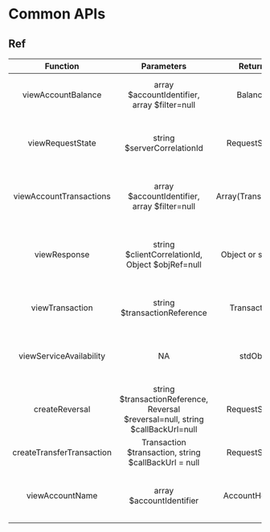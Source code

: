 # Common APIs

## Ref

|         Function          |                                   Parameters                                    |       Return       |                             Description                             |
| :-----------------------: | :-----------------------------------------------------------------------------: | :----------------: | :-----------------------------------------------------------------: |
|    viewAccountBalance     |                  array $accountIdentifier, array $filter=null                   |      Balance       |           Returns the balances for the specified account.           |
|     viewRequestState      |                           string $serverCorrelationId                           |    RequestState    | Retrieves the state of a request for a given Server Correlation Id. |
|  viewAccountTransactions  |                  array $accountIdentifier, array $filter=null                   | Array(Transaction) |         Returns a set of transactions for a given account.          |
|       viewResponse        |                string $clientCorrelationId, Object $objRef=null                 |  Object or stdObj  | Retrieves a representation of the resource assuming that it exists. |
|      viewTransaction      |                          string $transactionReference                           |    Transaction     |             Get transaction object using reference id.              |
|  viewServiceAvailability  |                                       NA                                        |       stdObj       | To determine the availability of the service from the API provider. |
|      createReversal       | string $transactionReference, Reversal $reversal=null, string $callBackUrl=null |    RequestState    |       To reverse a merchant transaction in failure scenarios.       |
| createTransferTransaction |              Transaction $transaction, string $callBackUrl = null               |    RequestState    |                    To make transfer transaction.                    |
|      viewAccountName      |                            array $accountIdentifier                             |   AccountHolder    |     retrieve the name of the intended recipient of a transfer.      |
